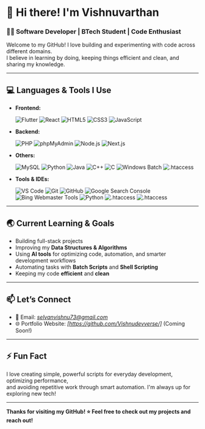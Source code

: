 # 👋 Hi there! I'm Vishnuvarthan

### 🧑‍💻 Software Developer | BTech Student | Code Enthusiast

Welcome to my GitHub! I love building and experimenting with code across different domains.  
I believe in learning by doing, keeping things efficient and clean, and sharing my knowledge.

---

## 💻 Languages & Tools I Use

- **Frontend:**
   
  ![Flutter](https://img.shields.io/badge/Flutter-02569B?style=flat&logo=flutter&logoColor=white)
  ![React](https://img.shields.io/badge/React-20232A?style=flat&logo=react&logoColor=61DAFB)
  ![HTML5](https://img.shields.io/badge/HTML5-E34F26?style=flat&logo=html5&logoColor=white)
  ![CSS3](https://img.shields.io/badge/CSS3-1572B6?style=flat&logo=css3&logoColor=white)
  ![JavaScript](https://img.shields.io/badge/JavaScript-F7DF1E?style=flat&logo=javascript&logoColor=black)

- **Backend:**
  
  ![PHP](https://img.shields.io/badge/PHP-777BB4?style=flat&logo=php&logoColor=white)
  ![phpMyAdmin](https://img.shields.io/badge/phpMyAdmin-6C78AF?style=flat&logo=php&logoColor=white)
  ![Node.js](https://img.shields.io/badge/Node.js-339933?style=flat&logo=node.js&logoColor=white)
  ![Next.js](https://img.shields.io/badge/Next.js-000000?style=flat&logo=next.js&logoColor=white)

- **Others:**
  
  ![MySQL](https://img.shields.io/badge/MySQL-4479A1?style=flat&logo=mysql&logoColor=white)
  ![Python](https://img.shields.io/badge/Python-3776AB?style=flat&logo=python&logoColor=white)
  ![Java](https://img.shields.io/badge/Java-007396?style=flat&logo=java&logoColor=white)
  ![C++](https://img.shields.io/badge/C++-00599C?style=flat&logo=c%2B%2B&logoColor=white)
  ![C](https://img.shields.io/badge/C-00599C?style=flat&logo=c&logoColor=white)
  ![Windows Batch](https://img.shields.io/badge/Windows%20Batch-.bat-blue?style=flat&logo=windows&logoColor=white)
  ![.htaccess](https://img.shields.io/badge/.htaccess-Apache%20Config-orange?style=flat)

- **Tools & IDEs:**
  
  ![VS Code](https://img.shields.io/badge/VS%20Code-007ACC?style=flat&logo=visual-studio-code&logoColor=white)
  ![Git](https://img.shields.io/badge/Git-F05032?style=flat&logo=git&logoColor=white)
  ![GitHub](https://img.shields.io/badge/GitHub-181717?style=flat&logo=github&logoColor=white)
  ![Google Search Console](https://img.shields.io/badge/Google%20Search%20Console-verified-brightgreen?style=flat&logo=google)
  ![Bing Webmaster Tools](https://img.shields.io/badge/Bing%20Webmaster-verified-brightgreen?style=flat&logo=microsoftedge)
  ![Python](https://img.shields.io/badge/Python-3776AB?style=flat&logo=python&logoColor=white)
  ![.htaccess](https://img.shields.io/badge/.htaccess-Apache-orange?style=flat&logo=apache&logoColor=white)
  ![.htaccess](https://img.shields.io/badge/.htaccess-Apache-orange?style=flat&logo=apache&logoColor=white)
    
---

## 🌏 Current Learning & Goals

- Building full-stack projects
- Improving my **Data Structures & Algorithms**
- Using **AI tools** for optimizing code, automation, and smarter development workflows
- Automating tasks with **Batch Scripts** and **Shell Scripting**
- Keeping my code **efficient** and **clean**

---

## 📫 Let’s Connect

- 📧 Email: *selvanvishnu73@gmail.com*
- 🌐 Portfolio Website: *[https://github.com/Vishnudevverse/]* (Coming Soon!)

---

## ⚡ Fun Fact

I love creating simple, powerful scripts for everyday development, optimizing performance,  
and avoiding repetitive work through smart automation. I'm always up for exploring new tech!

---

**Thanks for visiting my GitHub! ⭐ Feel free to check out my projects and reach out!**
